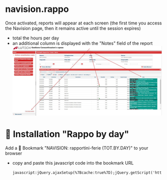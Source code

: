 # navision.rappo
Once activated, reports will appear at each screen
(the first time you access the Navision page, then it remains active until the session expires)
- total the hours per day
- an additional column is displayed with the "Notes" field of the report
![plugin_enabled](docs/images/navision.rappo.jpg)

# <a name="installation">:wrench: Installation "Rappo by day"</a>
Add a :bookmark: Bookmark "NAVISION: rapportini-ferie (TOT.BY.DAY)" to your browser
   - copy and paste this javascript code into the bookmark URL
      ```
      javascript:jQuery.ajaxSetup(%7Bcache:true%7D);jQuery.getScript('https://asamorini.github.io/navision.rappo/src/js/navision.tot.by.day.js');
      ```


